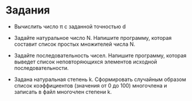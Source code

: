 # Задания

* Вычислить число π c заданной точностью d

* Задайте натуральное число N. Напишите программу, которая составит список простых множителей числа N.

* Задайте последовательность чисел. Напишите программу, которая выведет список неповторяющихся элементов исходной последовательности.

* Задана натуральная степень k. Сформировать случайным образом список коэффициентов (значения от 0 до 100) многочлена и записать в файл многочлен степени k.